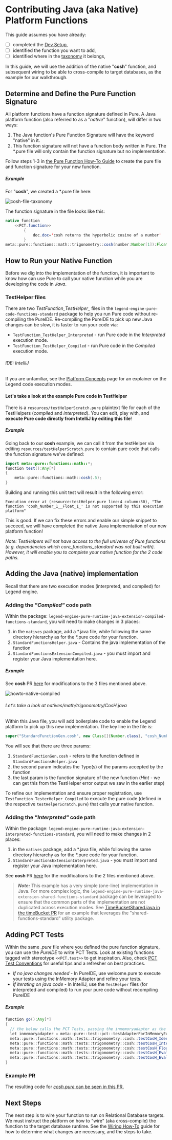 # Contributing Java (aka Native) Platform Functions
This guide assumes you have already:
- [ ] completed the [Dev Setup](overview.md#development-setup),
- [ ] identified the function you want to add,
- [ ] identified where in the [taxonomy](taxonomy.md) it belongs,

In this guide, we will use the addition of the native "**cosh**" function, and subsequent wiring to be able to cross-compile
to target databases, as the example for our walkthrough.

## Determine and Define the Pure Function Signature
All platform functions have a function signature defined in Pure. A Java platform function (also referred to as a "*native*" function),
will differ in two ways:
1. The Java function's Pure Function Signature will have the keyword "native" in it.
2. This function signature will not have a function body written in Pure. The *.pure file will only contain the function signature but no implementation.

Follow steps 1-3 in [the Pure Function How-To Guide](purefunction-howto.md) to create the pure file and function signature for your new function.

##### Example
For "**cosh**", we created a *.pure file here:

![cosh-file-taxonomy](assets/howto-cosh.pure.PNG)

The function signature in the file looks like this:
```Java
native function
    <<PCT.function>>
        {
            doc.doc='cosh returns the hyperbolic cosine of a number'
        }
meta::pure::functions::math::trigonometry::cosh(number:Number[1]):Float[1];
```

## How to Run your Native Function
Before we dig into the implementation of the function, it is important to know how can use Pure to call your native function
while you are developing the code in *Java*.

### TestHelper files
There are two *TestFunction_TestHelper_* files in the ```legend-engine-pure-code-functions-standard``` package to help you run Pure code without re-compiling the PureIDE. 
Re-compiling the PureIDE to pick up new Java changes can be slow, it is faster to run your code via:
- ```TestFunction_TestHelper_Interpreted``` - run Pure code in the *Interpreted* execution mode.
- ```TestFunction_TestHelper_Compiled``` - run Pure code in the *Compiled* execution mode.

###### IDE: IntelliJ

If you are unfamiliar, see the [Platform Concepts](concepts-glossary.md#pure-runtime-code-paths) page for an explainer on the Legend code execution modes.

#### Let's take a look at the example Pure code in TestHelper
There is a ```resources/testHelperScratch.pure``` plaintext file for each of the TestHelpers (*compiled* and *interpreted*). 
You can edit, play with, and **execute Pure code directly from IntelliJ by editing this file**!

##### Example
Going back to our **cosh** example, we can call it from the testHelper via editing ```resources/testHelperScratch.pure``` 
to contain pure code that calls the function signature we've defined:
```Java
import meta::pure::functions::math::*;
function test():Any[*]
{
    meta::pure::functions::math::cosh(.5);
}
```

Building and running this unit test will result in the following error:

```Execution error at (resource:testHelper.pure line:4 column:30), "The function 'cosh_Number_1__Float_1_' is not supported by this execution platform"```

This is good. If we can fix these errors and enable our simple snippet to succeed, we will have completed the native Java implementation of our new platform function!

*Note: TestHelpers will not have access to the full universe of Pure functions (e.g. dependencies which core_functions_standard was not built with).
However, it will enable you to complete your native function for the 2 code paths.*

## Adding the Java (native) implementation
Recall that there are two execution modes (interpreted, and compiled) for Legend engine.

### Adding the *"Compiled"* code path
Within the package: ```legend-engine-pure-runtime-java-extension-compiled-functions-standard```, you will need to make changes in 3 places:
1. in the ```natives``` package, add a *.java file, while following the same directory hierarchy as for the *.pure code for your function.
2. ```StandardFunctionsHelper.java``` - Contains the java implementation of the function
3. ```StandardFunctionsExtensionCompiled.java``` - you must import and register your Java implementation here.

##### Example
See **cosh** PR [here](https://github.com/finos/legend-engine/pull/3604/files#diff-e8aa7c61ce30513ab14d1bc07ba10d0a5d57cf7fe62baecaf2272a6255a31dc0)
for modifications to the 3 files mentioned above.

![howto-native-compiled](assets/howto-native-compiled.PNG)

###### Let's take a look at natives/math/trigonometry/CosH.java
Within this Java file, you will add boilerplate code to enable the Legend platform to pick up this new implementation. The key line in the file is:

```Java
super("StandardFunctionGen.cosh", new Class[]{Number.class}, "cosh_Number_1__Float_1_");
```
You will see that there are three params:
1. ```StandardFunctionGen.cosh``` - refers to the function defined in ```StandardFunctionsHelper.java```
2. the second param indicates the Type(s) of the params accepted by the function
3. the last param is the function signature of the new function (*Hint* - we can get this from the TestHelper error output we saw in the earlier step)

To refine our implementation and ensure proper registration, use ```TestFunction_TesterHelper_Compiled``` to execute the pure code (defined in the respective ```testHelperScratch.pure```) that calls
your native function.

### Adding the *"Interpreted"* code path
Within the package: ```legend-engine-pure-runtime-java-extension-interpreted-functions-standard```, you will need to make changes in 2 places:
1. in the ```natives``` package, add a *.java file, while following the same directory hierarchy as for the *.pure code for your function.
2. ```StandardFunctionsExtensionInterpreted.java``` - you must import and register your Java implementation here.

See **cosh** PR [here](https://github.com/finos/legend-engine/pull/3604/files#diff-60ddd057c70f86c5eeb758b771022f16c7ad82e8640a26b6d424d34f2834189b) for the modifications to the 2 files mentioned above.

> **_Note:_** This example has a very simple (one-line) implementation in Java. For more complex logic, the
```legend-engine-pure-runtime-java-extension-shared-functions-standard``` package can be leveraged to ensure that the common
parts of the implementation are not duplicated across execution modes. See [TimeBucketShared.java in the timeBucket PR](https://github.com/finos/legend-pure/pull/943/files#diff-aab5b1a4b8acf90017761a5798f01ea3542a2afd62bac761e69074bf6073e678)
> for an example that leverages the "shared-functions-standard" utility package.

## Adding PCT Tests
Within the same *.pure* file where you defined the pure function signature, you can use the *PureIDE* to write PCT Tests. 
Look at existing functions tagged with stereotype ```<<PCT.test>>``` to get inspiration. Also, check [PCT Test Conventions](conventions.md#pct-tests) for useful tips and a refresher on best practices.
- *If no java changes needed* - In PureIDE, use welcome.pure to execute your tests using the InMemory Adapter and refine your tests.
- *If iterating on java code* - In IntelliJ, use the ```TestHelper``` files (for interpreted and compiled) to run your pure code without recompiling PureIDE

##### Example
```Java
function go():Any[*]
{
  // the below calls the PCT Tests, passing the inmemoryadapter as the param
  let inmemoryadapter = meta::pure::test::pct::testAdapterForInMemoryExecution_Function_1__X_o_;
  meta::pure::functions::math::tests::trigonometry::cosh::testCosH_Identities($inmemoryadapter);
  meta::pure::functions::math::tests::trigonometry::cosh::testCosH_Integers($inmemoryadapter);
  meta::pure::functions::math::tests::trigonometry::cosh::testCosH_Floats($inmemoryadapter);
  meta::pure::functions::math::tests::trigonometry::cosh::testCosH_Eval($inmemoryadapter);
  meta::pure::functions::math::tests::trigonometry::cosh::testCosH_EvalFuncSig($inmemoryadapter);
}
```

### Example PR
The resulting code for [*cosh.pure* can be seen in this PR.](https://github.com/finos/legend-engine/pull/3604/files#diff-e3bc3198a3951d9ac9fd31d38d4de7be98a92d5b31d648ad806d7c35b72d2ac0)

## Next Steps
The next step is to wire your function to run on Relational Database targets. We must instruct the platform on how to "wire" (aka cross-compile) the function
to the target database runtime. See the [Wiring How-To](wiring-howto.md) guide for how to determine what changes are necessary, and the steps to take.